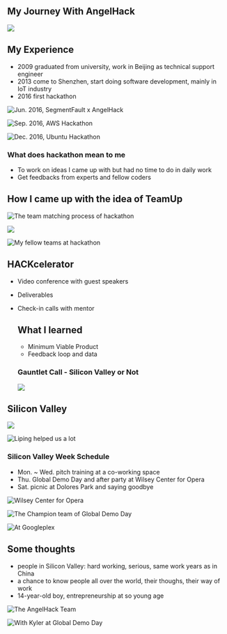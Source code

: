 ## My Journey With AngelHack
![](images/201707_win_angelhack.jpg)

## My Experience
* 2009 graduated from university, work in Beijing as technical support engineer
* 2013 come to Shenzhen, start doing software development, mainly in IoT industry
* 2016 first hackathon

![Jun. 2016, SegmentFault x AngelHack](images/201606_SF_AngelHack.jpg)

![Sep. 2016, AWS Hackathon](images/201609_AWS_hackathon.jpg)

![Dec. 2016, Ubuntu Hackathon](images/201612_Ubuntu.jpg)

### What does hackathon mean to me
* To work on ideas I came up with but had no time to do in daily work
* Get feedbacks from experts and fellow coders

## How I came up with the idea of TeamUp

![The team matching process of hackathon](images/201707_AngelHack_Whiteboard.jpg)

![](images/201707_TeamUp_Prototype1.jpg)

![My fellow teams at hackathon](images/201707_AngelHack_Teams.jpg)

## HACKcelerator
* Video conference with guest speakers
* Deliverables
* Check-in calls with mentor

  ## What I learned
  * Minimum Viable Product
  * Feedback loop and data

  ### Gauntlet Call - Silicon Valley or Not
  ![](images/201709_AgnelHack_GauntletCall.jpg)

## Silicon Valley
![](images/201711_GoldenGateBridge.jpg)

![Liping helped us a lot](images/201711_likai_liping.jpg)

  ### Silicon Valley Week Schedule
  * Mon. ~ Wed. pitch training at a co-working space
  * Thu. Global Demo Day and after party at Wilsey Center for Opera
  * Sat. picnic at Dolores Park and saying goodbye

![Wilsey Center for Opera](images/201711_SF_Opera_House.jpg)

![The Champion team of Global Demo Day](images/201711_AngelHack_GDD_Champion.jpg)

![At Googleplex](images/201711_likai_google.jpg)

  ## Some thoughts
  * people in Silicon Valley: hard working, serious, same work years as in China
  * a chance to know people all over the world, their thoughs, their way of work
  * 14-year-old boy, entrepreneurship at so young age

![The AngelHack Team](images/201711_GDD_AngelHack_Team.jpg)

![With Kyler at Global Demo Day](images/201711_GDD_Kyler.jpg)